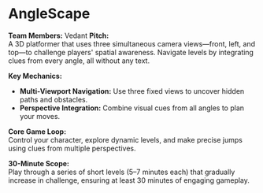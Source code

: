 # AngleScape

**Team Members:** Vedant
**Pitch:**  
A 3D platformer that uses three simultaneous camera views—front, left, and top—to challenge players' spatial awareness. Navigate levels by integrating clues from every angle, all without any text.

**Key Mechanics:**  
* **Multi-Viewport Navigation:** Use three fixed views to uncover hidden paths and obstacles.
* **Perspective Integration:** Combine visual cues from all angles to plan your moves.

**Core Game Loop:**  
Control your character, explore dynamic levels, and make precise jumps using clues from multiple perspectives.

**30-Minute Scope:**  
Play through a series of short levels (5–7 minutes each) that gradually increase in challenge, ensuring at least 30 minutes of engaging gameplay.
